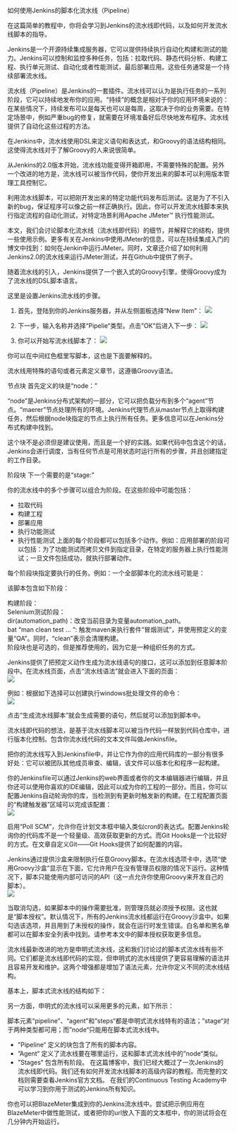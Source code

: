 如何使用Jenkins的脚本化流水线（Pipeline）

在这篇简单的教程中，你将会学习到Jenkins的流水线即代码，以及如何开发流水线脚本的指导。  

Jenkins是一个开源持续集成服务器，它可以提供持续执行自动化构建和测试的能力。Jenkins可以控制和监控多种任务，包括：拉取代码、静态代码分析、构建工程、执行单元测试、自动化或者性能测试，最后部署应用。这些任务通常是一个持续部署流水线。  

流水线（Pipeline）是Jenkins的一套插件。流水线可以认为是执行任务的一系列阶段，它可以持续地发布你的应用。“持续”的概念是相对于你的应用环境来说的：在某些情况下，持续发布可以是每天也可以是每周，这取决于你的业务需要。在特定场景中，例如严重bug的修复，就需要在环境准备好后尽快地发布程序。流水线提供了自动化这些过程的方法。

在Jenkins中，流水线使用DSL来定义语句和表达式，和Groovy的语法结构相同。这使得流水线对于了解Groovy的人来说很简单。

从Jenkins的2.0版本开始，流水线功能变得开箱即用，不需要特殊的配置。另外一个改进的地方是，流水线可以被当作代码，使你开发出来的脚本可以利用版本管理工具控制它。

利用流水线脚本，可以把刚开发出来的特定功能代码发布后测试。这是为了不引入新的bug，保证程序可以像之前一样正确执行。因此，你可以开发流水线脚本来执行指定流程的自动化测试，对特定场景利用Apache JMeter™ 执行性能测试。

本文，我们会讨论脚本化流水线（流水线即代码）的细节，并解释它的结构，提供一些使用示例。更多有关在Jenkins中使用JMeter的信息，可以在持续集成入门的博文中找到：如何在Jenkin中运行JMeter。同时，文章还介绍了如何利用Jenkins2.0的流水线来运行JMeter测试，并在Github中提供了例子。

随着流水线的引入，Jenkins提供了一个嵌入式的Groovy引擎，使得Groovy成为了流水线的DSL脚本语言。

这里是设置Jenkins流水线的步骤。

1. 首先，登陆到你的Jenkins服务器，并从左侧面板选择“New Item”：
![](https://cdn2.hubspot.net/hubfs/208250/Blog_Images/pipe1.png)

2. 下一步，输入名称并选择“Pipelie“类型。点击”OK“后进入下一步：
![](https://cdn2.hubspot.net/hubfs/208250/Blog_Images/pipe2.png)

3. 你可以开始写流水线脚本了：
![](https://cdn2.hubspot.net/hubfs/208250/Blog_Images/pipe3.png)

你可以在中间红色框里写脚本，这也是下面要解释的。

流水线用特殊的语句或者元素定义章节，这遵循Groovy语法。

节点块
首先定义的块是“node：”

“node”是Jenkins分布式架构的一部分，它可以把负载分布到多个“agent”节点。“maerer”节点处理所有的环境。Jenkins代理节点从master节点上取得构建任务，然后根据node块指定的节点上执行所有任务。更多信息可以在Jenkins分布式构建中找到。

这个块不是必须但是建议使用，而且是一个好的实践。如果代码中包含这个的话，Jenkins会进行调度，当有任何节点是可用状态时运行所有的步骤，并且创建指定的工作目录。

阶段块
下一个需要的是“stage:”

你的流水线中的多个步骤可以组合为阶段。在这些阶段中可能包括：

* 拉取代码
* 构建工程
* 部署应用
* 执行功能测试
* 执行性能测试
上面的每个阶段都可以包括多个动作。例如：应用部署的阶段可以包括：为了功能测试而拷贝文件到指定目录，在特定的服务器上执行性能测试；一旦文件包括成功，就执行部署动作。

每个阶段块指定要执行的任务。例如：一个全部脚本化的流水线可能是：

该脚本包含如下阶段：  

构建阶段：  
Selenium测试阶段：  
dir(automation_path)：改变当前目录为变量automation_path。  
bat “man clean test ... “: 触发maven来执行套件“冒烟测试”，并使用预定义的变量“QA”。同时，“clean”表示会清理构建。  
阶段块也是可选的，但是推荐使用的，因为它是一种组织任务的方式。  

Jenkins提供了把预定义动作生成为流水线语句的接口，这可以添加到任意脚本阶段中。在流水线页面，点击“流水线语法”就会进入下面的页面：  
![](https://cdn2.hubspot.net/hubfs/208250/Blog_Images/pipe4.png)

例如：根据如下选择可以创建执行windows批处理文件的命令：  
![](https://cdn2.hubspot.net/hubfs/208250/Blog_Images/pipe5.png)

点击“生成流水线脚本”就会生成需要的语句，然后就可以添加到脚本中。  

流水线即代码的想法，是基于流水线脚本可以被当作代码一样放到代码仓库中，进行版本化控制。包含你流水线代码的文本文件叫做Jenkinsfile。  

把你的流水线写入到Jenkinsfile中，并让它作为你的应用代码库的一部分有很多好处：它可以被团队其他成员审查、编辑，该文件可以版本化和程序一起构建。  

你的Jenkinsfile可以通过Jenkins的web界面或者你的文本编辑器进行编辑，并且你还可以使用你喜欢的IDE编辑，因此可以成为你的工程的一部分。而且，你可以配置Jenkins自动轮询你的库，当检测到有更新时触发新的构建。在工程配置页面的“构建触发器”区域可以完成该配置：  
![](https://cdn2.hubspot.net/hubfs/208250/Blog_Images/pipe6.png)

启用“Poll SCM”，允许你在计划文本框中输入类似cron的表达式。配置Jenkins轮询你的代码库不是一个轻量级、高效获取更新的方式。而Git Hooks是一个比较好的方式。在文章自定义Git——Git Hooks提供了如何配置的内容。  

Jenkins通过提供沙盒来限制执行任意Groovy脚本。在流水线选项卡中，选项“使用Groovy沙盒”显示在下面，它允许用户在没有管理员权限的情况下运行。这种情况下，脚本只能使用内部可访问的API（这一点允许你使用Groovy来开发自己的脚本）。  
![](https://cdn2.hubspot.net/hubfs/208250/Blog_Images/pipe7.png)

当取消勾选，如果脚本中的操作需要批准，则管理员就必须授予权限。这也就是“脚本授权”。默认情况下，所有的Jenkins流水线都运行在Groovy沙盒中。如果勾选该选项，并且用到了未授权的操作，就会在运行时发生错误。白名单和黑名单都可以在脚本安全列表中找到。请参考本文中的脚本授权获取更多信息。  

流水线最新改进的地方是申明式流水线，这和我们讨论过的脚本式流水线有些不同。它们都是流水线即代码的实现，但申明式的流水线提供了更容易理解的语法并且容易开发和维护。这两个增强都是增加了语法元素，允许你定义不同的流水线结构。  

基本上，脚本式流水线的结构如下：  

另一方面，申明式的流水线可以采用更多的元素，如下所示：  

脚本元素“pipeline”、“agent”和”steps“都是申明式流水线特有的语法；”stage“对于两种类型都可用；而”node“只能用在脚本式流水线中。  

* ”Pipeline“ 定义的块包含了所有的脚本内容。
* ”Agent“ 定义了流水线要在哪里运行，这和脚本式流水线中的”node“类似。
* ”Stages“ 包含所有阶段。
在这篇博客中，我们已经大概过了一次Jenkins的流水线即代码。我们还有如何开发流水线脚本的高级内容的教程。而完整的文档则需要查看Jenkins官方文档。
在我们的Continuous Testing Academy中可以学习到你用于测试的Jenkins所有知识。  

你也可以把BlazeMeter集成到你的Jenkins流水线中。尝试把示例应用在BlazeMeter中做性能测试，或者把你的url放入下面的文本框中，你的测试将会在几分钟内开始运行。  